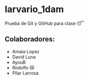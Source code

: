 # larvario_1dam
Prueba de Git y GitHub para clase 😴

## Colaboradores: 
- Amaia Lopez
- David Luna
- AyouB
- Rodolfo 😿
- Pilar Larrosa

